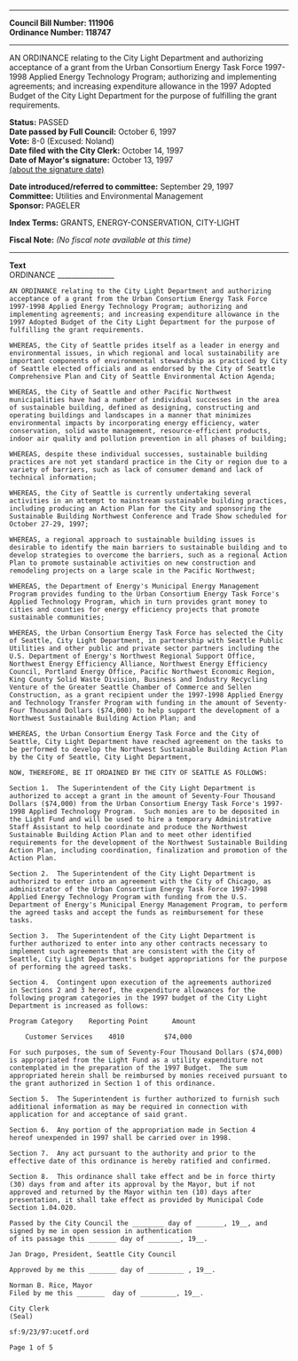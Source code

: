 * * * * *  
  
**Council Bill Number: [](#h0)[](#h2)111906**   
**Ordinance Number: 118747**  
  
* * * * *  
  
AN ORDINANCE relating to the City Light Department and authorizing acceptance of a grant from the Urban Consortium Energy Task Force 1997-1998 Applied Energy Technology Program; authorizing and implementing agreements; and increasing expenditure allowance in the 1997 Adopted Budget of the City Light Department for the purpose of fulfilling the grant requirements.  
  
**Status:** PASSED   
**Date passed by Full Council:** October 6, 1997   
**Vote:** 8-0 (Excused: Noland)   
**Date filed with the City Clerk:** October 14, 1997   
**Date of Mayor's signature:** October 13, 1997   
[(about the signature date)](/~public/approvaldate.htm)   
  
  
**Date introduced/referred to committee:** September 29, 1997   
**Committee:** Utilities and Environmental Management   
**Sponsor:** PAGELER   
  
**Index Terms:** GRANTS, ENERGY-CONSERVATION, CITY-LIGHT  
  
**Fiscal Note:** *(No fiscal note available at this time)*  
  
* * * * *  
  
**Text**  
    ORDINANCE ________________  
  
    AN ORDINANCE relating to the City Light Department and authorizing  
    acceptance of a grant from the Urban Consortium Energy Task Force  
    1997-1998 Applied Energy Technology Program; authorizing and  
    implementing agreements; and increasing expenditure allowance in the  
    1997 Adopted Budget of the City Light Department for the purpose of  
    fulfilling the grant requirements.  
  
    WHEREAS, the City of Seattle prides itself as a leader in energy and  
    environmental issues, in which regional and local sustainability are  
    important components of environmental stewardship as practiced by City  
    of Seattle elected officials and as endorsed by the City of Seattle  
    Comprehensive Plan and City of Seattle Environmental Action Agenda;  
  
    WHEREAS, the City of Seattle and other Pacific Northwest  
    municipalities have had a number of individual successes in the area  
    of sustainable building, defined as designing, constructing and  
    operating buildings and landscapes in a manner that minimizes  
    environmental impacts by incorporating energy efficiency, water  
    conservation, solid waste management, resource-efficient products,  
    indoor air quality and pollution prevention in all phases of building;  
  
    WHEREAS, despite these individual successes, sustainable building  
    practices are not yet standard practice in the City or region due to a  
    variety of barriers, such as lack of consumer demand and lack of  
    technical information;  
  
    WHEREAS, the City of Seattle is currently undertaking several  
    activities in an attempt to mainstream sustainable building practices,  
    including producing an Action Plan for the City and sponsoring the  
    Sustainable Building Northwest Conference and Trade Show scheduled for  
    October 27-29, 1997;  
  
    WHEREAS, a regional approach to sustainable building issues is  
    desirable to identify the main barriers to sustainable building and to  
    develop strategies to overcome the barriers, such as a regional Action  
    Plan to promote sustainable activities on new construction and  
    remodeling projects on a large scale in the Pacific Northwest;  
  
    WHEREAS, the Department of Energy's Municipal Energy Management  
    Program provides funding to the Urban Consortium Energy Task Force's  
    Applied Technology Program, which in turn provides grant money to  
    cities and counties for energy efficiency projects that promote  
    sustainable communities;  
  
    WHEREAS, the Urban Consortium Energy Task Force has selected the City  
    of Seattle, City Light Department, in partnership with Seattle Public  
    Utilities and other public and private sector partners including the  
    U.S. Department of Energy's Northwest Regional Support Office,  
    Northwest Energy Efficiency Alliance, Northwest Energy Efficiency  
    Council, Portland Energy Office, Pacific Northwest Economic Region,  
    King County Solid Waste Division, Business and Industry Recycling  
    Venture of the Greater Seattle Chamber of Commerce and Sellen  
    Construction, as a grant recipient under the 1997-1998 Applied Energy  
    and Technology Transfer Program with funding in the amount of Seventy-  
    Four Thousand Dollars ($74,000) to help support the development of a  
    Northwest Sustainable Building Action Plan; and  
  
    WHEREAS, the Urban Consortium Energy Task Force and the City of  
    Seattle, City Light Department have reached agreement on the tasks to  
    be performed to develop the Northwest Sustainable Building Action Plan  
    by the City of Seattle, City Light Department,  
  
    NOW, THEREFORE, BE IT ORDAINED BY THE CITY OF SEATTLE AS FOLLOWS:  
  
    Section 1.  The Superintendent of the City Light Department is  
    authorized to accept a grant in the amount of Seventy-Four Thousand  
    Dollars ($74,000) from the Urban Consortium Energy Task Force's 1997-  
    1998 Applied Technology Program.  Such monies are to be deposited in  
    the Light Fund and will be used to hire a temporary Administrative  
    Staff Assistant to help coordinate and produce the Northwest  
    Sustainable Building Action Plan and to meet other identified  
    requirements for the development of the Northwest Sustainable Building  
    Action Plan, including coordination, finalization and promotion of the  
    Action Plan.  
  
    Section 2.  The Superintendent of the City Light Department is  
    authorized to enter into an agreement with the City of Chicago, as  
    administrator of the Urban Consortium Energy Task Force 1997-1998  
    Applied Energy Technology Program with funding from the U.S.  
    Department of Energy's Municipal Energy Management Program, to perform  
    the agreed tasks and accept the funds as reimbursement for these  
    tasks.  
  
    Section 3.  The Superintendent of the City Light Department is  
    further authorized to enter into any other contracts necessary to  
    implement such agreements that are consistent with the City of  
    Seattle, City Light Department's budget appropriations for the purpose  
    of performing the agreed tasks.  
  
    Section 4.  Contingent upon execution of the agreements authorized  
    in Sections 2 and 3 hereof, the expenditure allowances for the  
    following program categories in the 1997 budget of the City Light  
    Department is increased as follows:  
  
    Program Category    Reporting Point      Amount  
  
        Customer Services    4010          $74,000  
  
    For such purposes, the sum of Seventy-Four Thousand Dollars ($74,000)  
    is appropriated from the Light Fund as a utility expenditure not  
    contemplated in the preparation of the 1997 Budget.  The sum  
    appropriated herein shall be reimbursed by monies received pursuant to  
    the grant authorized in Section 1 of this ordinance.  
  
    Section 5.  The Superintendent is further authorized to furnish such  
    additional information as may be required in connection with  
    application for and acceptance of said grant.  
  
    Section 6.  Any portion of the appropriation made in Section 4  
    hereof unexpended in 1997 shall be carried over in 1998.  
  
    Section 7.  Any act pursuant to the authority and prior to the  
    effective date of this ordinance is hereby ratified and confirmed.  
  
    Section 8.  This ordinance shall take effect and be in force thirty  
    (30) days from and after its approval by the Mayor, but if not  
    approved and returned by the Mayor within ten (10) days after  
    presentation, it shall take effect as provided by Municipal Code  
    Section 1.04.020.  
  
    Passed by the City Council the ________ day of _______, 19__, and  
    signed by me in open session in authentication  
    of its passage this _______ day of ________, 19__.  
  
    Jan Drago, President, Seattle City Council  
  
    Approved by me this _______ day of _________ , 19__.  
  
    Norman B. Rice, Mayor  
    Filed by me this _______  day of _________, 19__.  
  
    City Clerk  
    (Seal)  
  
    sf:9/23/97:ucetf.ord  
  
    Page 1 of 5  
